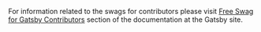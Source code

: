For information related to the swags for contributors please visit [Free Swag for Gatsby Contributors](https://www.gatsbyjs.com/contributing/contributor-swag/) section of the documentation 
at the Gatsby site.
